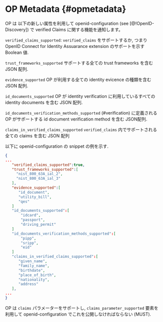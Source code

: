 # OP Metadata {#opmetadata}

<!-- The OP advertises its capabilities with respect to verified Claims in its openid-configuration (see [@!OpenID-Discovery]) using the following new elements: -->
OP は 以下の新しい属性を利用して openid-configuration (see [@!OpenID-Discovery]) で verified Claims に関する機能を通知します。

<!-- `verified_claims_supported`: Boolean value indicating support for `verified_claims`, i.e. the OpenID Connect for Identity Assurance extension. --> 
`verified_claims_supported`: `verified_claims` をサポートするか, つまり OpenID Connect for Identity Assuarance extension のサポートを示す Boolean 値.

<!-- `trust_frameworks_supported` This is a JSON array containing all supported trust frameworks. -->
`trust_frameworks_supported` サポートする全ての trust frameworks を含む JSON 配列.

<!-- `evidence_supported` This JSON array contains all types of identity evidence the OP uses. -->
`evidence_supported` OP が利用する全ての identity evicence の種類を含む JSON 配列.

<!-- `id_documents_supported` This JSON array contains all identity documents utilized by the OP for identity verification. -->
`id_documents_supported` OP が identity verification に利用しているすべての identity documents を含む JSON 配列.

<!-- `id_documents_verification_methods_supported` This element is a JSON array containing the id document verification methods a OP supports as defined in (#verification). --> 
`id_documents_verification_methods_supported` (#verification) に定義される OP がサポートする id document verification method を含む JSON配列.

<!-- `claims_in_verified_claims_supported` This JSON array contains all claims supported within `verified_claims`. -->
`claims_in_verified_claims_supported` `verified_claims` 内でサポートされる全ての claims を含む JSON 配列

<!-- This is an example openid-configuration snippet: -->
以下に openid-configuration の snippet の例を示す.

```json
{  
...
   "verified_claims_supported":true,
   "trust_frameworks_supported":[
     "nist_800_63A_ial_2",
     "nist_800_63A_ial_3"
   ],
   "evidence_supported":[
      "id_document",
      "utility_bill",
      "qes"
   ]
   "id_documents_supported":[  
       "idcard",
       "passport",
       "driving_permit"
   ]
   "id_documents_verification_methods_supported":[  
       "pipp",
       "sripp",
       "eid"
   ]
   "claims_in_verified_claims_supported":[  
      "given_name",
      "family_name",
      "birthdate",
      "place_of_birth",
      "nationality",
      "address"
   ],
...
}
```

<!-- The OP MUST support the `claims` parameter and needs to publish this in its openid-configuration using the `claims_parameter_supported` element. -->
OP は `claims` パラメーターをサポートし, `claims_parameter_supported` 要素を利用して openid-configuration でこれを公開しなければならない (MUST).
